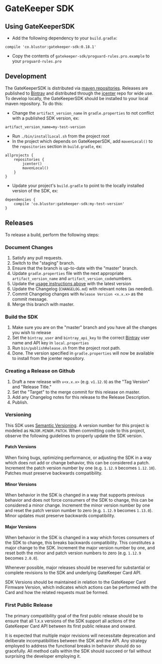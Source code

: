 # GateKeeper SDK

## Using GateKeeperSDK

* Add the following dependency to your `build.gradle`:

```
compile 'co.blustor:gatekeeper-sdk:0.18.1'
```

* Copy the contents of `gatekeeper-sdk/proguard-rules.pro.example` to your `proguard-rules.pro`

## Development

The GateKeeperSDK is distributed via [maven repositories](https://maven.apache.org/guides/introduction/introduction-to-repositories.html).
Releases are published to [Bintray](https://bintray.com/) and distributed through the [jcenter](https://bintray.com/bintray/jcenter)
repo for wide use. To develop locally, the GateKeeperSDK should be installed to your local maven repository.
To do this:

* Change the `artifact_version_name` in `gradle.properties` to not conflict with a published SDK version, ex:

```
artifact_version_name=my-test-version
```

* Run `./bin/installLocal.sh` from the project root
* In the project which depends on GateKeeperSDK, add `mavenLocal()` to the `repositories` section in `build.gradle`, ex:

```
allprojects {
    repositories {
        jcenter()
        mavenLocal()
    }
}
```

* Update your project's `build.gradle` to point to the locally installed version of the SDK, ex:

```
dependencies {
    compile 'co.blustor:gatekeeper-sdk:my-test-version'
}
```

## Releases

To release a build, perform the following steps:

### Document Changes

1. Satisfy any pull requests.
1. Switch to the "staging" branch.
1. Ensure that the branch is up-to-date with the "master" branch.
1. Update `gradle.properties` file with the next appropriate `artifact_version_name` and `artifact_version_code`numbers.
1. Update the [usage instructions above](#using-gatekeepersdk) with the latest version
1. Update the Changelog (`CHANGELOG.md`) with relevant notes (as needed).
1. Commit Changelog changes with `Release Version <x.x.x>` as the commit
   message.
1. Merge this branch with master.

### Build the SDK

1. Make sure you are on the "master" branch and you have all the changes you wish to release
1. Set the `bintray_user` and `bintray_api_key` to the correct [Bintray](https://bintray.com/) user name and API key in `local.properties`
1. Run `bin/publishRelease.sh` from the project root path.
1. Done. The version specified in `gradle.properties` will now be available to install from the jcenter repository.

### Creating a Release on Github

1. Draft a new release with `v<x.x.x>` (e.g. `v1.12.9`) as the "Tag Version" and
   "Release Title."
1. Set the "Target" to the merge commit for this release on master.
1. Add any Changelog notes for this release to the Release Description.
1. Publish.

### Versioning

This SDK uses [Semantic Versioning](http://semver.org/). A version number for
this project is modeled as `MAJOR.MINOR.PATCH`. When committing code to this
project, observe the following guidelines to properly update the SDK version.

#### Patch Versions

When fixing bugs, optimizing performance, or adjusting the SDK in a way which
does not add or change behavior, this can be considered a patch. Increment the
patch version number by one (e.g. `1.12.9` becomes `1.12.10`). Patches must
preserve backwards compatibility.

#### Minor Versions

When behavior in the SDK is changed in a way that supports previous behavior and
does not force consumers of the SDK to change, this can be considered a minor
change. Increment the minor version number by one and reset the patch version
number to zero (e.g. `1.12.9` becomes `1.13.0`). Minor updates must preserve
backwards compatibility.

#### Major Versions

When behavior in the SDK is changed in a way which forces consumers of the SDK
to change, this breaks backwards compatibility. This constitutes a major change
to the SDK. Increment the major version number by one, and reset both the minor
and patch version numbers to zero (e.g. `1.12.9` becomes `2.0.0`).

Whenever possible, major releases should be reserved for substantial or complete
revisions to the SDK and underlying GateKeeper Card API.

SDK Versions should be maintained in relation to the GateKeeper Card Firmware
Version, which indicates which actions can be performed with the Card and how
the related requests must be formed.

### First Public Release

The primary compatibility goal of the first public release should be to ensure
that all 1.x.x versions of the SDK support all actions of the GateKeeper Card
API between its first public release and onward.

It is expected that multiple major revisions will necessitate deprecation and
deliberate incompatibilities between the SDK and the API. Any strategy employed
to address the functional breaks in behavior should do so gracefully. All method
calls within the SDK should succeed or fail without surprising the developer
employing it.
